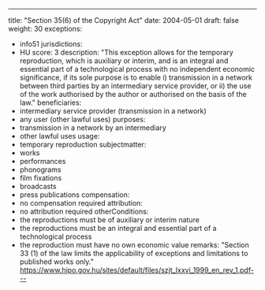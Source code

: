 ---
title: "Section 35(6) of the Copyright Act"
date: 2004-05-01
draft: false
weight: 30
exceptions:
- info51
jurisdictions:
- HU
score: 3
description: "This exception allows for the temporary reproduction, which is auxiliary or interim, and is an integral and essential part of a technological process with no independent economic significance, if its sole purpose is to enable i) transmission in a network between third parties by an intermediary service provider, or ii) the use of the work authorised by the author or authorised on the basis of the law." 
beneficiaries:
- intermediary service provider (transmission in a network)
- any user (other lawful uses)
purposes: 
- transmission in a network by an intermediary
- other lawful uses
usage:
- temporary reproduction
subjectmatter:
- works
- performances
- phonograms
- film fixations
- broadcasts
- press publications
compensation:
- no compensation required
attribution: 
- no attribution required
otherConditions: 
- the reproductions must be of auxiliary or interim nature
- the reproductions must be an integral and essential part of a technological process
- the reproduction must have no own economic value
remarks: "Section 33 (1) of the law limits the applicability of exceptions and limitations to published works only."
https://www.hipo.gov.hu/sites/default/files/szjt_lxxvi_1999_en_rev_1.pdf---
